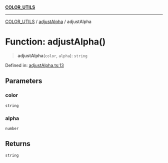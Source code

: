 [**COLOR_UTILS**](../../README.md)

***

[COLOR_UTILS](../../README.md) / [adjustAlpha](../README.md) / adjustAlpha

# Function: adjustAlpha()

> **adjustAlpha**(`color`, `alpha`): `string`

Defined in: [adjustAlpha.ts:13](https://github.com/dailker/everyutil/blob/0ec5ce08552e5059ec58e2975404aeb74a6202b1/src/color/adjustAlpha.ts#L13)

## Parameters

### color

`string`

### alpha

`number`

## Returns

`string`

